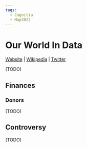 ```yaml
---
tags:
  - Cognitia
  - Map2022
---
```

# Our World In Data

[Website]() | [Wikipedia]() |  [Twitter]()

(TODO)

## Finances

### Donors

(TODO)

## Controversy

(TODO)